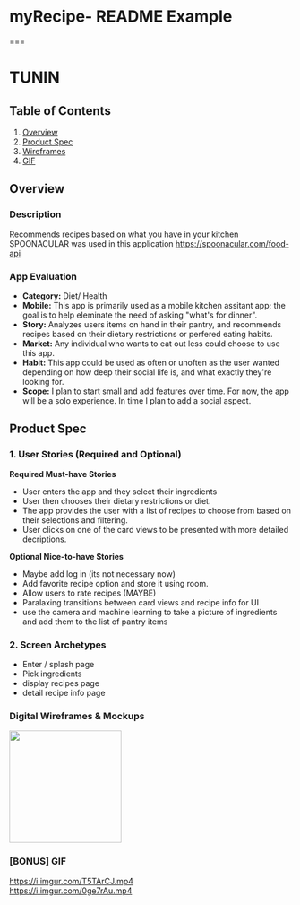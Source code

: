 # myRecipe- README Example
===


# TUNIN

## Table of Contents
1. [Overview](#Overview)
1. [Product Spec](#Product-Spec)
1. [Wireframes](#Wireframes)
1. [GIF](#GIF)

## Overview
### Description
Recommends recipes based on what you have in your kitchen
SPOONACULAR was used in this application
https://spoonacular.com/food-api

### App Evaluation
- **Category:** Diet/ Health
- **Mobile:** This app is primarily used as a mobile kitchen assitant app; the goal is to help eleminate the need of asking "what's for dinner".
- **Story:** Analyzes users items on hand in their pantry, and recommends recipes based on their dietary restrictions or perfered eating habits.
- **Market:** Any individual who wants to eat out less could choose to use this app.
- **Habit:** This app could be used as often or unoften as the user wanted depending on how deep their social life is, and what exactly they're looking for.
- **Scope:** I plan to start small and add features over time. For now, the app will be a solo experience. In time I plan to add a social aspect.

## Product Spec
### 1. User Stories (Required and Optional)

**Required Must-have Stories**

* User enters the app and they select their ingredients
* User then chooses their dietary restrictions or diet.
* The app provides the user with a list of recipes to choose from based on their selections and filtering.
* User clicks on one of the card views to be presented with more detailed decriptions.


**Optional Nice-to-have Stories**

* Maybe add log in (its not necessary now)
* Add favorite recipe option and store it using room.
* Allow users to rate recipes (MAYBE)
* Paralaxing transitions between card views and recipe info for UI 
* use the camera and machine learning to take a picture of ingredients and add them to the list of pantry items

### 2. Screen Archetypes

* Enter / splash page 
* Pick ingredients
* display recipes page
* detail recipe info page

### Digital Wireframes & Mockups
<img src="https://i.imgur.com/XLJMkyh.png" height=200>

### [BONUS] GIF
https://i.imgur.com/T5TArCJ.mp4
<br>
https://i.imgur.com/0ge7rAu.mp4


